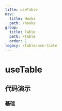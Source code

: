 ```yaml
---
title: useTable
nav:
  title: Hooks
  path: /hooks
group:
  title: Table
  path: /table
  order: 1
legacy: /table/use-table
---
```


# useTable

## 代码演示

### 基础

<code src="./demo/simple.tsx" />

